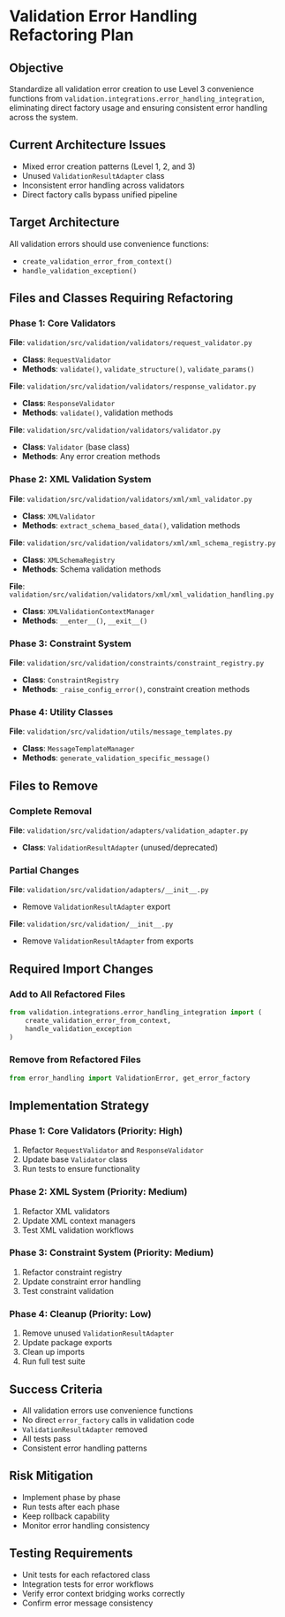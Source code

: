 # Validation Error Handling Refactoring Plan

## Objective

Standardize all validation error creation to use Level 3 convenience functions from `validation.integrations.error_handling_integration`, eliminating direct factory usage and ensuring consistent error handling across the system.

## Current Architecture Issues

- Mixed error creation patterns (Level 1, 2, and 3)
- Unused `ValidationResultAdapter` class
- Inconsistent error handling across validators
- Direct factory calls bypass unified pipeline

## Target Architecture

All validation errors should use convenience functions:

- `create_validation_error_from_context()`
- `handle_validation_exception()`

## Files and Classes Requiring Refactoring

### Phase 1: Core Validators

**File**: `validation/src/validation/validators/request_validator.py`

- **Class**: `RequestValidator`
- **Methods**: `validate()`, `validate_structure()`, `validate_params()`

**File**: `validation/src/validation/validators/response_validator.py`

- **Class**: `ResponseValidator`
- **Methods**: `validate()`, validation methods

**File**: `validation/src/validation/validators/validator.py`

- **Class**: `Validator` (base class)
- **Methods**: Any error creation methods

### Phase 2: XML Validation System

**File**: `validation/src/validation/validators/xml/xml_validator.py`

- **Class**: `XMLValidator`
- **Methods**: `extract_schema_based_data()`, validation methods

**File**: `validation/src/validation/validators/xml/xml_schema_registry.py`

- **Class**: `XMLSchemaRegistry`
- **Methods**: Schema validation methods

**File**: `validation/src/validation/validators/xml/xml_validation_handling.py`

- **Class**: `XMLValidationContextManager`
- **Methods**: `__enter__()`, `__exit__()`

### Phase 3: Constraint System

**File**: `validation/src/validation/constraints/constraint_registry.py`

- **Class**: `ConstraintRegistry`
- **Methods**: `_raise_config_error()`, constraint creation methods

### Phase 4: Utility Classes

**File**: `validation/src/validation/utils/message_templates.py`

- **Class**: `MessageTemplateManager`
- **Methods**: `generate_validation_specific_message()`

## Files to Remove

### Complete Removal

**File**: `validation/src/validation/adapters/validation_adapter.py`

- **Class**: `ValidationResultAdapter` (unused/deprecated)

### Partial Changes

**File**: `validation/src/validation/adapters/__init__.py`

- Remove `ValidationResultAdapter` export

**File**: `validation/src/validation/__init__.py`

- Remove `ValidationResultAdapter` from exports

## Required Import Changes

### Add to All Refactored Files

```python
from validation.integrations.error_handling_integration import (
    create_validation_error_from_context,
    handle_validation_exception
)
```

### Remove from Refactored Files

```python
from error_handling import ValidationError, get_error_factory
```

## Implementation Strategy

### Phase 1: Core Validators (Priority: High)

1. Refactor `RequestValidator` and `ResponseValidator`
2. Update base `Validator` class
3. Run tests to ensure functionality

### Phase 2: XML System (Priority: Medium)

1. Refactor XML validators
2. Update XML context managers
3. Test XML validation workflows

### Phase 3: Constraint System (Priority: Medium)

1. Refactor constraint registry
2. Update constraint error handling
3. Test constraint validation

### Phase 4: Cleanup (Priority: Low)

1. Remove unused `ValidationResultAdapter`
2. Update package exports
3. Clean up imports
4. Run full test suite

## Success Criteria

- All validation errors use convenience functions
- No direct `error_factory` calls in validation code
- `ValidationResultAdapter` removed
- All tests pass
- Consistent error handling patterns

## Risk Mitigation

- Implement phase by phase
- Run tests after each phase
- Keep rollback capability
- Monitor error handling consistency

## Testing Requirements

- Unit tests for each refactored class
- Integration tests for error workflows
- Verify error context bridging works correctly
- Confirm error message consistency
